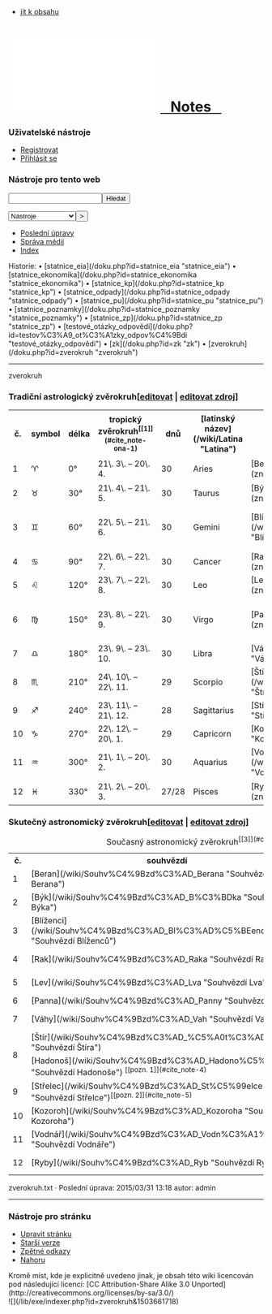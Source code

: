<div id="dokuwiki__site">

<div id="dokuwiki__top" class="dokuwiki site mode_show  ">

<div id="dokuwiki__header">

<div class="pad group">

<div class="headings group">

*   [jít k obsahu](#dokuwiki__content)

# [![](/lib/exe/fetch.php?media=wiki:logo.png) <span>   Notes   </span>](/doku.php?id=start "[H]")

</div>

<div class="tools group">

<div id="dokuwiki__usertools">

### Uživatelské nástroje

*   [Registrovat](/doku.php?id=zverokruh&do=register "Registrovat")
*   [Přihlásit se](/doku.php?id=zverokruh&do=login&sectok=605b3c9a6f96b9e77c32633dde2ff375 "Přihlásit se")

</div>

<div id="dokuwiki__sitetools">

### Nástroje pro tento web

<form action="/doku.php?id=start" accept-charset="utf-8" class="search" id="dw__search" method="get">

<div class="no"><input type="hidden" name="do" value="search"><input type="text" id="qsearch__in" accesskey="f" name="id" class="edit" title="[F]"><input type="submit" value="Hledat" class="button" title="Hledat"></div>

</form>

<div class="mobileTools">

<form action="/doku.php" method="get" accept-charset="utf-8">

<div class="no"><input type="hidden" name="id" value="zverokruh"><select name="do" class="edit quickselect" title="Nástroje"><option value="">Nástroje</option><optgroup label="Nástroje pro stránku"><option value="edit">Upravit stránku</option><option value="revisions">Starší verze</option><option value="backlink">Zpětné odkazy</option></optgroup><optgroup label="Nástroje pro tento web"><option value="recent">Poslední úpravy</option><option value="media">Správa médií</option><option value="index">Index</option></optgroup><optgroup label="Uživatelské nástroje"><option value="login">Přihlásit se</option><option value="register">Registrovat</option></optgroup></select><input type="submit" value=">"></div>

</form>

</div>

*   [Poslední úpravy](/doku.php?id=zverokruh&do=recent "Poslední úpravy [R]")
*   [Správa médií](/doku.php?id=zverokruh&do=media&ns= "Správa médií")
*   [Index](/doku.php?id=zverokruh&do=index "Index [X]")

</div>

</div>

<div class="breadcrumbs">

<div class="trace"><span class="bchead">Historie:</span> <span class="bcsep">•</span> [statnice_eia](/doku.php?id=statnice_eia "statnice_eia") <span class="bcsep">•</span> [statnice_ekonomika](/doku.php?id=statnice_ekonomika "statnice_ekonomika") <span class="bcsep">•</span> [statnice_kp](/doku.php?id=statnice_kp "statnice_kp") <span class="bcsep">•</span> [statnice_odpady](/doku.php?id=statnice_odpady "statnice_odpady") <span class="bcsep">•</span> [statnice_pu](/doku.php?id=statnice_pu "statnice_pu") <span class="bcsep">•</span> [statnice_poznamky](/doku.php?id=statnice_poznamky "statnice_poznamky") <span class="bcsep">•</span> [statnice_zp](/doku.php?id=statnice_zp "statnice_zp") <span class="bcsep">•</span> [testové_otázky_odpovědi](/doku.php?id=testov%C3%A9_ot%C3%A1zky_odpov%C4%9Bdi "testové_otázky_odpovědi") <span class="bcsep">•</span> [zk](/doku.php?id=zk "zk") <span class="bcsep">•</span> <span class="curid">[zverokruh](/doku.php?id=zverokruh "zverokruh")</span></div>

</div>

* * *

</div>

</div>

<div class="wrapper group">

<div id="dokuwiki__content">

<div class="pad group">

<div class="pageId"><span>zverokruh</span></div>

<div class="page group">

### <span class="mw-headline" id="Tradi.C4.8Dn.C3.AD_astrologick.C3.BD_zv.C4.9Brokruh">Tradiční astrologický zvěrokruh</span><span class="mw-editsection"><span class="mw-editsection-bracket">[</span>[editovat](/w/index.php?title=Zv%C4%9Brokruh&veaction=edit&vesection=4 "Editace sekce: Tradiční astrologický zvěrokruh") <span class="mw-editsection-divider">|</span> [editovat zdroj](/w/index.php?title=Zv%C4%9Brokruh&action=edit&section=4 "Editace sekce: Tradiční astrologický zvěrokruh")<span class="mw-editsection-bracket">]</span></span>

<table class="wikitable">

<tbody>

<tr>

<th>č.</th>

<th>symbol</th>

<th>délka</th>

<th>tropický zvěrokruh<sup id="cite_ref-ona_1-0" class="reference">[[1]](#cite_note-ona-1)</sup></th>

<th>dnů</th>

<th>[latinský název](/wiki/Latina "Latina")</th>

<th>česky</th>

<th>[řecký název](/wiki/Staro%C5%99e%C4%8Dtina "Starořečtina")</th>

<th>[sanskrtský název](/wiki/Sanskrt "Sanskrt")</th>

<th>[sumero](/wiki/Sumer%C5%A1tina "Sumerština")-[babylonský](/wiki/Akkad%C5%A1tina "Akkadština") název<sup id="cite_ref-2" class="reference">[[2]](#cite_note-2)</sup></th>

</tr>

<tr>

<td>1</td>

<td><span class="Unicode">♈</span></td>

<td>0°</td>

<td>21\. 3\. – 20\. 4.</td>

<td>30</td>

<td>Aries</td>

<td>[Beran](/wiki/Beran_(znamen%C3%AD) "Beran (znamení)")</td>

<td><span lang="grc" xml:lang="grc">Κριός/Kriós</span></td>

<td>Meṣha (मेष)</td>

<td><span lang="sux-Latn" xml:lang="sux-Latn"><sup>MUL LU</sup>ḪUN.GA</span> "zemědělský dělník", [Dumuzi](/wiki/Dumuzi "Dumuzi")</td>

</tr>

<tr>

<td>2</td>

<td><span class="Unicode">♉</span></td>

<td>30°</td>

<td>21\. 4\. – 21\. 5.</td>

<td>30</td>

<td>Taurus</td>

<td>[Býk](/wiki/B%C3%BDk_(znamen%C3%AD) "Býk (znamení)")</td>

<td><span lang="grc" xml:lang="grc">Ταῦρος/Tauros</span></td>

<td>Vṛiṣabha (वृषभ)</td>

<td><span lang="sux-Latn" xml:lang="sux-Latn"><sup>MUL</sup>GU<sub>4</sub>.AN.NA</span> "nebeský kormidelník"</td>

</tr>

<tr>

<td>3</td>

<td><span class="Unicode">♊</span></td>

<td>60°</td>

<td>22\. 5\. – 21\. 6.</td>

<td>30</td>

<td>Gemini</td>

<td>[Blíženci](/wiki/Bl%C3%AD%C5%BEenci_(znamen%C3%AD) "Blíženci (znamení)")</td>

<td><span lang="grc" xml:lang="grc">Δίδυμοι/Didymoi</span></td>

<td>Mithuna (मिथुन)</td>

<td><span lang="sux-Latn" xml:lang="sux-Latn"><sup>MUL</sup>MAŠ.TAB.BA.GAL.GAL</span> "velká dvojčata" (hvězdy [Castor](/wiki/Castor "Castor") a [Pollux](/wiki/Pollux "Pollux"))</td>

</tr>

<tr>

<td>4</td>

<td><span class="Unicode">♋</span></td>

<td>90°</td>

<td>22\. 6\. – 22\. 7.</td>

<td>30</td>

<td>Cancer</td>

<td>[Rak](/wiki/Rak_(znamen%C3%AD) "Rak (znamení)")</td>

<td><span lang="grc" xml:lang="grc">Καρκῖνος/Karkīnos</span></td>

<td>Karkaṭa (कर्कट)</td>

<td><span lang="sux-Latn" xml:lang="sux-Latn"><sup>MUL</sup>AL.LUL</span> "rak"</td>

</tr>

<tr>

<td>5</td>

<td><span class="Unicode">♌</span></td>

<td>120°</td>

<td>23\. 7\. – 22\. 8.</td>

<td>30</td>

<td>Leo</td>

<td>[Lev](/wiki/Lev_(znamen%C3%AD) "Lev (znamení)")</td>

<td><span lang="grc" xml:lang="grc">Λέων/Léōn</span></td>

<td>Siṃha (सिंह)</td>

<td><span lang="sux-Latn" xml:lang="sux-Latn"><sup>MUL</sup>UR.GU.LA</span> "lev"</td>

</tr>

<tr>

<td>6</td>

<td><span class="Unicode">♍</span></td>

<td>150°</td>

<td>23\. 8\. – 22\. 9.</td>

<td>30</td>

<td>Virgo</td>

<td>[Panna](/wiki/Panna_(znamen%C3%AD) "Panna (znamení)")</td>

<td><span lang="grc" xml:lang="grc">Παρθένος/Parthénos</span></td>

<td>Kanyā (कन्या)</td>

<td><span lang="sux-Latn" xml:lang="sux-Latn"><sup>MUL</sup>AB.SIN</span> "brázda"; "brázda, klas bohyně [Šaly](/w/index.php?title=%C5%A0ala&action=edit&redlink=1 "Šala (stránka neexistuje)")"</td>

</tr>

<tr>

<td>7</td>

<td><span class="Unicode">♎</span></td>

<td>180°</td>

<td>23\. 9\. – 23\. 10.</td>

<td>30</td>

<td>Libra</td>

<td>[Váhy](/wiki/V%C3%A1hy_(znamen%C3%AD) "Váhy (znamení)")</td>

<td><span lang="grc" xml:lang="grc">Ζυγός/Zygós</span></td>

<td>Tula (तुला)</td>

<td>_<span lang="akk-Latn" xml:lang="akk-Latn">zibanitum</span>_ "váhy"</td>

</tr>

<tr>

<td>8</td>

<td><span class="Unicode">♏</span></td>

<td>210°</td>

<td>24\. 10\. – 22\. 11.</td>

<td>29</td>

<td>Scorpio</td>

<td>[Štír](/wiki/%C5%A0t%C3%ADr_(znamen%C3%AD) "Štír (znamení)")</td>

<td><span lang="grc" xml:lang="grc">Σκoρπιός/Skorpiós</span></td>

<td>Vṛścika (वृश्चिक)</td>

<td><span lang="sux-Latn" xml:lang="sux-Latn"><sup>MUL</sup>GIR.TAB</span> "štír"</td>

</tr>

<tr>

<td>9</td>

<td><span class="Unicode">♐</span></td>

<td>240°</td>

<td>23\. 11\. – 21\. 12.</td>

<td>28</td>

<td>Sagittarius</td>

<td>[Střelec](/wiki/St%C5%99elec_(znamen%C3%AD) "Střelec (znamení)")</td>

<td><span lang="grc" xml:lang="grc">Τοξότης/Toxótēs</span></td>

<td>Dhanus (धनुष)</td>

<td><span lang="sux-Latn" xml:lang="sux-Latn"><sup>MUL</sup>PA.BIL.SAG</span>, _Nedu_ "voják"</td>

</tr>

<tr>

<td>10</td>

<td><span class="Unicode">♑</span></td>

<td>270°</td>

<td>22\. 12\. – 20\. 1.</td>

<td>29</td>

<td>Capricorn</td>

<td>[Kozoroh](/wiki/Kozoroh_(znamen%C3%AD) "Kozoroh (znamení)")</td>

<td><span lang="grc" xml:lang="grc">Αἰγόκερως/Aigókerōs</span></td>

<td>Makara (मकर)</td>

<td><span lang="sux-Latn" xml:lang="sux-Latn"><sup>MUL</sup>SUḪUR.MAŠ</span> "parmice"</td>

</tr>

<tr>

<td>11</td>

<td><span class="Unicode">♒</span></td>

<td>300°</td>

<td>21\. 1\. – 20\. 2.</td>

<td>30</td>

<td>Aquarius</td>

<td>[Vodnář](/wiki/Vodn%C3%A1%C5%99_(znamen%C3%AD) "Vodnář (znamení)")</td>

<td><span lang="grc" xml:lang="grc">Ὑδροχόος/Hydrochóos</span></td>

<td>Kumbha (कुम्भ)</td>

<td><span lang="sux-Latn" xml:lang="sux-Latn"><sup>MUL</sup>GU.LA</span> "veliký", později _<span lang="akk-Latn" xml:lang="akk-Latn">qâ</span>_ "džbán"</td>

</tr>

<tr>

<td>12</td>

<td><span class="Unicode">♓</span></td>

<td>330°</td>

<td>21\. 2\. – 20\. 3.</td>

<td>27/28</td>

<td>Pisces</td>

<td>[Ryby](/wiki/Ryby_(znamen%C3%AD) "Ryby (znamení)")</td>

<td><span lang="grc" xml:lang="grc">Ἰχθύες/Ιchthýes</span></td>

<td>Mīna (मीन)</td>

<td><span lang="sux-Latn" xml:lang="sux-Latn"><sup>MUL</sup>SIM.MAḪ</span> "ocas vlaštovky", později DU.NU.NU "vlasec"</td>

</tr>

</tbody>

</table>

### <span class="mw-headline" id="Skute.C4.8Dn.C3.BD_astronomick.C3.BD_zv.C4.9Brokruh">Skutečný astronomický zvěrokruh</span><span class="mw-editsection"><span class="mw-editsection-bracket">[</span>[editovat](/w/index.php?title=Zv%C4%9Brokruh&veaction=edit&vesection=5 "Editace sekce: Skutečný astronomický zvěrokruh") <span class="mw-editsection-divider">|</span> [editovat zdroj](/w/index.php?title=Zv%C4%9Brokruh&action=edit&section=5 "Editace sekce: Skutečný astronomický zvěrokruh")<span class="mw-editsection-bracket">]</span></span>

<table class="wikitable"><caption>Současný astronomický zvěrokruh<sup id="cite_ref-Kremlik_3-0" class="reference">[[3]](#cite_note-Kremlik-3)</sup></caption>

<tbody>

<tr>

<th>č.</th>

<th>souhvězdí</th>

<th>od</th>

<th>do</th>

<th>dnů</th>

</tr>

<tr>

<td>1</td>

<td>[Beran](/wiki/Souhv%C4%9Bzd%C3%AD_Berana "Souhvězdí Berana")</td>

<td>18\. duben</td>

<td>13\. květen</td>

<td style="text-align: right;">25</td>

</tr>

<tr>

<td>2</td>

<td>[Býk](/wiki/Souhv%C4%9Bzd%C3%AD_B%C3%BDka "Souhvězdí Býka")</td>

<td>13\. květen</td>

<td>21\. červen</td>

<td style="text-align: right;">39</td>

</tr>

<tr>

<td>3</td>

<td>[Blíženci](/wiki/Souhv%C4%9Bzd%C3%AD_Bl%C3%AD%C5%BEenc%C5%AF "Souhvězdí Blíženců")</td>

<td>21\. červen</td>

<td>20\. červenec</td>

<td style="text-align: right;">29</td>

</tr>

<tr>

<td>4</td>

<td>[Rak](/wiki/Souhv%C4%9Bzd%C3%AD_Raka "Souhvězdí Raka")</td>

<td>20\. červenec</td>

<td>10\. srpen</td>

<td style="text-align: right;">21</td>

</tr>

<tr>

<td>5</td>

<td>[Lev](/wiki/Souhv%C4%9Bzd%C3%AD_Lva "Souhvězdí Lva")</td>

<td>10\. srpen</td>

<td>16\. září</td>

<td style="text-align: right;">37</td>

</tr>

<tr>

<td>6</td>

<td>[Panna](/wiki/Souhv%C4%9Bzd%C3%AD_Panny "Souhvězdí Panny")</td>

<td>16\. září</td>

<td>30\. říjen</td>

<td style="text-align: right;">44</td>

</tr>

<tr>

<td>7</td>

<td>[Váhy](/wiki/Souhv%C4%9Bzd%C3%AD_Vah "Souhvězdí Vah")</td>

<td>30\. říjen</td>

<td>23\. listopad</td>

<td style="text-align: right;">24</td>

</tr>

<tr>

<td rowspan="2">8</td>

<td>[Štír](/wiki/Souhv%C4%9Bzd%C3%AD_%C5%A0t%C3%ADra "Souhvězdí Štíra")</td>

<td>23\. listopad</td>

<td>29\. listopad</td>

<td style="text-align: right;">6</td>

</tr>

<tr>

<td>[Hadonoš](/wiki/Souhv%C4%9Bzd%C3%AD_Hadono%C5%A1e "Souhvězdí Hadonoše") <sup id="cite_ref-4" class="reference">[[pozn. 1]](#cite_note-4)</sup></td>

<td>29\. listopad</td>

<td>17\. prosinec</td>

<td style="text-align: right;">18</td>

</tr>

<tr>

<td>9</td>

<td>[Střelec](/wiki/Souhv%C4%9Bzd%C3%AD_St%C5%99elce "Souhvězdí Střelce")<sup id="cite_ref-5" class="reference">[[pozn. 2]](#cite_note-5)</sup></td>

<td>17\. prosinec</td>

<td>20\. leden</td>

<td style="text-align: right;">34</td>

</tr>

<tr>

<td>10</td>

<td>[Kozoroh](/wiki/Souhv%C4%9Bzd%C3%AD_Kozoroha "Souhvězdí Kozoroha")</td>

<td>20\. leden</td>

<td>16\. únor</td>

<td style="text-align: right;">27</td>

</tr>

<tr>

<td>11</td>

<td>[Vodnář](/wiki/Souhv%C4%9Bzd%C3%AD_Vodn%C3%A1%C5%99e "Souhvězdí Vodnáře")</td>

<td>16\. únor</td>

<td>11\. březen</td>

<td style="text-align: right;">23/24</td>

</tr>

<tr>

<td>12</td>

<td>[Ryby](/wiki/Souhv%C4%9Bzd%C3%AD_Ryb "Souhvězdí Ryb")</td>

<td>11\. březen</td>

<td>18\. duben</td>

<td style="text-align: right;">38</td>

</tr>

</tbody>

</table>

</div>

<div class="docInfo">zverokruh.txt · Poslední úprava: 2015/03/31 13:18 autor: admin</div>

</div>

</div>

* * *

<div id="dokuwiki__pagetools">

### Nástroje pro stránku

<div class="tools">

*   [<span>Upravit stránku</span>](/doku.php?id=zverokruh&do=edit&rev=0 "Upravit stránku [E]")
*   [<span>Starší verze</span>](/doku.php?id=zverokruh&do=revisions "Starší verze [O]")
*   [<span>Zpětné odkazy</span>](/doku.php?id=zverokruh&do=backlink "Zpětné odkazy")
*   [<span>Nahoru</span>](#dokuwiki__top "Nahoru [T]")

</div>

</div>

</div>

<div id="dokuwiki__footer">

<div class="pad">

<div class="license">Kromě míst, kde je explicitně uvedeno jinak, je obsah této wiki licencován pod následující licencí: [CC Attribution-Share Alike 3.0 Unported](http://creativecommons.org/licenses/by-sa/3.0/)</div>

</div>

</div>

</div>

</div>

<div class="no">![](/lib/exe/indexer.php?id=zverokruh&1503661718)</div>

